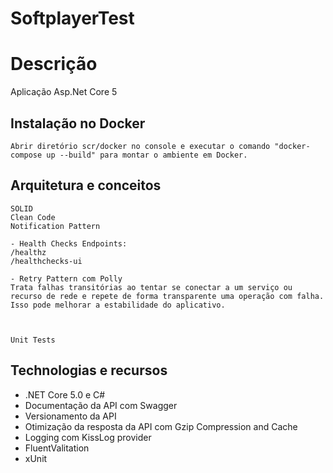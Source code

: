 # SoftplayerTest





# Descrição

Aplicação Asp.Net Core 5

## Instalação no Docker

```
Abrir diretório scr/docker no console e executar o comando "docker-compose up --build" para montar o ambiente em Docker.
```

## Arquitetura e conceitos
```
SOLID
Clean Code
Notification Pattern

- Health Checks Endpoints:
/healthz
/healthchecks-ui

- Retry Pattern com Polly
Trata falhas transitórias ao tentar se conectar a um serviço ou recurso de rede e repete de forma transparente uma operação com falha. Isso pode melhorar a estabilidade do aplicativo.



Unit Tests
```

## Technologias e recursos

* .NET Core 5.0 e C#
* Documentação da API com Swagger
* Versionamento da API
* Otimização da resposta da API com Gzip Compression and Cache
* Logging com KissLog provider
* FluentValitation
* xUnit

